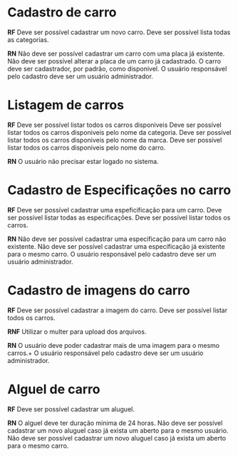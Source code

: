 # Cadastro de carro

**RF**
Deve ser possível cadastrar um novo carro.
Deve ser possível lista todas as categorias.

**RN**
Não deve ser possível cadastrar um carro com uma placa já existente.
Não deve ser possível alterar a placa de um carro já cadastrado.
O carro deve ser cadastrador, por padrão, como disponivel.
O usuário responsável pelo cadastro deve ser um usuário administrador.

# Listagem de carros

**RF**
Deve ser possível listar todos os carros disponiveis
Deve ser possível listar todos os carros disponiveis pelo nome da categoria.
Deve ser possível listar todos os carros disponiveis pelo nome da marca.
Deve ser possível listar todos os carros disponiveis pelo nome do carro.

**RN**
O usuário não precisar estar logado no sistema.

# Cadastro de Especificações no carro

**RF**
Deve ser possível cadastrar uma espeficificação para um carro.
Deve ser possível listar todas as especificações.
Deve ser possível listar todos os carros.

**RN**
Não deve ser possível cadastrar uma especificação para um carro não existente.
Não deve ser possível cadastrar uma especificação já existente para o mesmo carro.
O usuário responsável pelo cadastro deve ser um usuário administrador.

# Cadastro de imagens do carro

**RF**
Deve ser possível cadastrar a imagem do carro.
Deve ser possível listar todos os carros.

**RNF**
Utilizar o multer para upload dos arquivos.

**RN**
O usuário deve poder cadastrar mais de uma imagem para o mesmo carros.+
O usuário responsável pelo cadastro deve ser um usuário administrador.

# Alguel de carro

**RF**
Deve ser possível cadastrar um aluguel.

**RN**
O alguel deve ter duração mínima de 24 horas.
Não deve ser possível cadastrar um novo aluguel caso já exista um aberto para o mesmo usuário.
Não deve ser possível cadastrar um novo aluguel caso já exista um aberto para o mesmo carro.